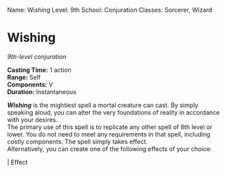 Name: Wishing
Level: 9th
School: Conjuration
Classes: Sorcerer, Wizard

# Wishing
_9th-level conjuration_

**Casting Time:** 1 action    
**Range:** Self    
**Components:** V    
**Duration:** Instantaneous 

**_Wishing_** is the mightiest spell a mortal creature can cast. By simply speaking aloud, you can alter the very foundations of reality in accordance with your desires.    
The primary use of this spell is to replicate any other spell of 8th level or lower. You do not need to meet any requirements in that spell, including costly components. The spell simply takes effect.    
Alternatively, you can create one of the following effects of your choice:

| Effect